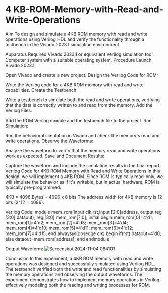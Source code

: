 # 4 KB-ROM-Memory-with-Read-and-Write-Operations
Aim
To design and simulate a 4KB ROM memory with read and write operations using Verilog HDL and verify the functionality through a testbench in the Vivado 2023.1 simulation environment.

Apparatus Required
Vivado 2023.1 or equivalent Verilog simulation tool.
Computer system with a suitable operating system.
Procedure
Launch Vivado 2023.1:

Open Vivado and create a new project.
Design the Verilog Code for ROM:

Write the Verilog code for a 4KB ROM memory with read and write capabilities.
Create the Testbench:

Write a testbench to simulate both the read and write operations, verifying that the data is correctly written to and read from the memory.
Add the Verilog Files:

Add the ROM Verilog module and the testbench file to the project.
Run Simulation:

Run the behavioral simulation in Vivado and check the memory's read and write operations.
Observe the Waveforms:

Analyze the waveform to verify that the memory read and write operations work as expected.
Save and Document Results:

Capture the waveform and include the simulation results in the final report.
Verilog Code for 4KB ROM Memory with Read and Write Operations
In this design, we will implement a 4KB ROM. Since ROM is typically read-only, we will simulate the behavior as if it's writable, but in actual hardware, ROM is typically pre-programmed.

4KB = 4096 Bytes = 4096 x 8 bits
The address width for 4KB memory is 12 bits (2^12 = 4096).


Verilog Code:
module mem_rom(input clk,rst,input [2:0]address,
output reg [3:0] dataout);
reg [3:0] mem_rom[7:0];
initial 
begin
mem_rom[0]=4'd1;
mem_rom[1]=4'd2;
mem_rom[2]=4'd3;
mem_rom[3]=4'd4;
mem_rom[4]=4'd10;
mem_rom[5]=4'd11;
mem_rom[6]=4'd12;
mem_rom[7]=4'd15;
end
always@(posedge clk)
begin
if(rst)
dataout=4'd0;
else
dataout=mem_rom[address];
end
endmodule

Output Waveform:
![Screenshot 2024-11-04 084101](https://github.com/user-attachments/assets/106723c3-771e-4c7c-a77f-4cc2d408de18)


Conclusion
In this experiment, a 4KB ROM memory with read and write operations was designed and successfully simulated using Verilog HDL. The testbench verified both the write and read functionalities by simulating the memory operations and observing the output waveforms. The experiment demonstrates how to implement memory operations in Verilog, effectively modeling both the reading and writing processes for ROM.
